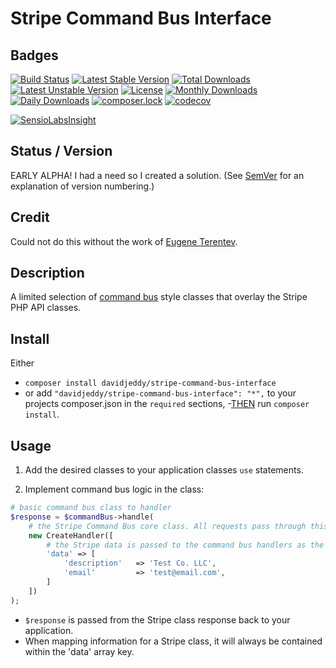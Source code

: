 # Stripe Command Bus Interface

## Badges
[![Build Status](https://travis-ci.org/davidjeddy/stripe-command-bus-interface.svg?branch=master)](https://travis-ci.org/davidjeddy/stripe-command-bus-interface)
[![Latest Stable Version](https://poser.pugx.org/davidjeddy/stripe-command-bus-interface/v/stable?format=flat-square)](https://packagist.org/packages/davidjeddy/stripe-command-bus-interface)
[![Total Downloads](https://poser.pugx.org/davidjeddy/stripe-command-bus-interface/downloads)](https://packagist.org/packages/davidjeddy/stripe-command-bus-interface)
[![Latest Unstable Version](https://poser.pugx.org/davidjeddy/stripe-command-bus-interface/v/unstable?format=flat-square)](https://packagist.org/packages/davidjeddy/stripe-command-bus-interface)
[![License](https://poser.pugx.org/davidjeddy/stripe-command-bus-interface/license?format=flat-square)](https://packagist.org/packages/davidjeddy/stripe-command-bus-interface)
[![Monthly Downloads](https://poser.pugx.org/davidjeddy/stripe-command-bus-interface/d/monthly?format=flat-square)](https://packagist.org/packages/davidjeddy/stripe-command-bus-interface)
[![Daily Downloads](https://poser.pugx.org/davidjeddy/stripe-command-bus-interface/d/daily?format=flat-square)](https://packagist.org/packages/davidjeddy/stripe-command-bus-interface)
[![composer.lock](https://poser.pugx.org/davidjeddy/stripe-command-bus-interface/composerlock?format=flat-square)](https://packagist.org/packages/davidjeddy/stripe-command-bus-interface)
[![codecov](https://codecov.io/gh/davidjeddy/stripe-command-bus-interface/branch/master/graph/badge.svg)](https://codecov.io/gh/davidjeddy/stripe-command-bus-interface)

[![SensioLabsInsight](https://insight.sensiolabs.com/projects/1977432a-f69f-480d-a0cb-1f65627ba8f3/big.png)](https://insight.sensiolabs.com/projects/1977432a-f69f-480d-a0cb-1f65627ba8f3)

## Status / Version

EARLY ALPHA! I had a need so I created a solution.
(See [SemVer](http://semver.org/) for an explanation of version numbering.)

## Credit

Could not do this without the work of [Eugene Terentev](https://github.com/trntv).

## Description

A limited selection of [command bus](https://www.sitepoint.com/command-buses-demystified-a-look-at-the-tactician-package/)
style classes that overlay the Stripe PHP API classes.

## Install

Either
 - `composer install davidjeddy/stripe-command-bus-interface`
 - or add `"davidjeddy/stripe-command-bus-interface": "*",` to your projects composer.json in the `required` sections,
    -[THEN](https://www.youtube.com/channel/UCPSfjD7o1CQZXzdAy56c8kg) run `composer install`.

## Usage
1) Add the desired classes to your application classes `use` statements.

2) Implement command bus logic in the class:

```PHP
# basic command bus class to handler
$response = $commandBus->handle(
    # the Stripe Command Bus core class. All requests pass through this class.
    new CreateHandler([
        # the Stripe data is passed to the command bus handlers as the `data` property
        'data' => [
            'description'   => 'Test Co. LLC',
            'email'         => 'test@email.com',
        ]
    ])
);
```

 - `$response` is passed from the Stripe class response back to your application.
 - When mapping information for a Stripe class, it will always be contained within the 'data' array key.
